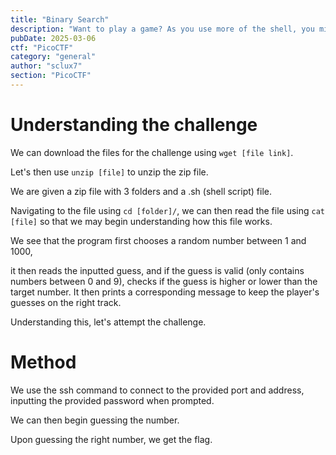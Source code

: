 ```yaml
---
title: "Binary Search"
description: "Want to play a game? As you use more of the shell, you might be interested in how they work! Binary search is a classic algorithm used to quickly find an item in a sorted list. Can you find the flag? You'll have 1000 possibilities and only 10 guesses. Cyber security often has a huge amount of data to look through - from logs, vulnerability reports, and forensics. Practicing the fundamentals manually might help you in the future when you have to write your own tools!"
pubDate: 2025-03-06
ctf: "PicoCTF"
category: "general"
author: "sclux7"
section: "PicoCTF"
---
```


# Understanding the challenge
We can download the files for the challenge using `wget [file link]`.

Let's then use `unzip [file]` to unzip the zip file.

We are given a zip file with 3 folders and a .sh (shell script) file.

Navigating to the file using `cd [folder]/`, we can then read the file using `cat [file]` so that we may begin understanding how this file works.

We see that the program first chooses a random number between 1 and 1000,

it then reads the inputted guess, and if the guess is valid (only contains numbers between 0 and 9), checks if the guess is higher or lower than the target number. It then prints a corresponding message to keep the player's guesses on the right track.

Understanding this, let's attempt the challenge.

# Method

We use the ssh command to connect to the provided port and address, inputting the provided password when prompted.

We can then begin guessing the number.

Upon guessing the right number, we get the flag.
